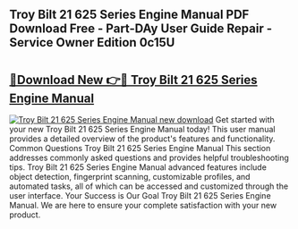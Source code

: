 ## Troy Bilt 21 625 Series Engine Manual PDF Download Free - Part-DAy User Guide Repair - Service Owner Edition 0c15U

# <h2><a href="http://bc61377.oget.top/?id=Troy+Bilt+21+625+Series+Engine+Manual">🔗Download New 👉🔴 Troy Bilt 21 625 Series Engine Manual</a></h2>

[![Troy Bilt 21 625 Series Engine Manual new download](https://i.imgur.com/5g1atiW.png)](http://bc61377.oget.top/?id=Troy+Bilt+21+625+Series+Engine+Manual)
Get started with your new Troy Bilt 21 625 Series Engine Manual today! This user manual provides a detailed overview of the product's features and functionality. Common Questions Troy Bilt 21 625 Series Engine Manual This section addresses commonly asked questions and provides helpful troubleshooting tips. Troy Bilt 21 625 Series Engine Manual advanced features include object detection, fingerprint scanning, customizable profiles, and automated tasks, all of which can be accessed and customized through the user interface. Your Success is Our Goal Troy Bilt 21 625 Series Engine Manual. We are here to ensure your complete satisfaction with your new product.

